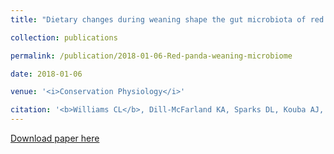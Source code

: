 ```yaml
---
title: "Dietary changes during weaning shape the gut microbiota of red pandas (<i>Ailurus fulgens</i>)"

collection: publications

permalink: /publication/2018-01-06-Red-panda-weaning-microbiome

date: 2018-01-06

venue: '<i>Conservation Physiology</i>'

citation: '<b>Williams CL</b>, Dill-McFarland KA, Sparks DL, Kouba AJ, Willard ST, Suen G, Brown AE. (2018). Dietary changes during weaning shape the gut microbiota of red pandas (<i>Ailurus fulgens</i>). Conservation Physiology, 6(1) cox075.'
---
```


[Download paper here](https://doi.org/10.1093/conphys/cox075)
